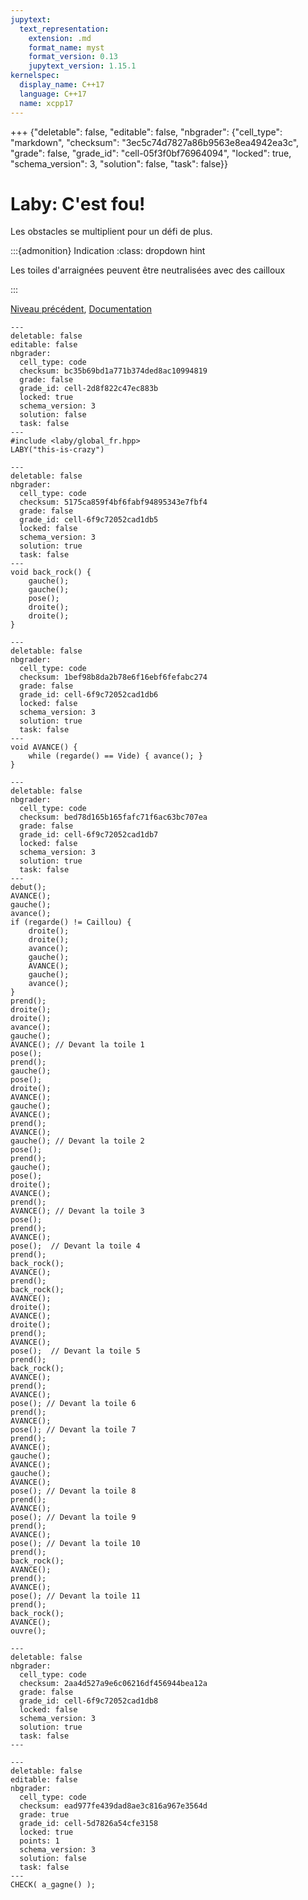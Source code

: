```yaml
---
jupytext:
  text_representation:
    extension: .md
    format_name: myst
    format_version: 0.13
    jupytext_version: 1.15.1
kernelspec:
  display_name: C++17
  language: C++17
  name: xcpp17
---
```


+++ {"deletable": false, "editable": false, "nbgrader": {"cell_type": "markdown", "checksum": "3ec5c74d7827a86b9563e8ea4942ea3c", "grade": false, "grade_id": "cell-05f3f0bf76964094", "locked": true, "schema_version": 3, "solution": false, "task": false}}

# Laby: C'est fou!

Les obstacles se multiplient pour un défi de plus.

:::{admonition} Indication
:class: dropdown hint

Les toiles d'arraignées peuvent être neutralisées avec des cailloux

:::

[Niveau précédent](counting-the-rocks.md), <!--[Liste des niveaux](index.md#ListeDesNiveaux), !-->[Documentation](0b.md#Documentation)

```{code-cell}
---
deletable: false
editable: false
nbgrader:
  cell_type: code
  checksum: bc35b69bd1a771b374ded8ac10994819
  grade: false
  grade_id: cell-2d8f822c47ec883b
  locked: true
  schema_version: 3
  solution: false
  task: false
---
#include <laby/global_fr.hpp>
LABY("this-is-crazy")
```

```{code-cell}
---
deletable: false
nbgrader:
  cell_type: code
  checksum: 5175ca859f4bf6fabf94895343e7fbf4
  grade: false
  grade_id: cell-6f9c72052cad1db5
  locked: false
  schema_version: 3
  solution: true
  task: false
---
void back_rock() {
    gauche();
    gauche();
    pose();
    droite();
    droite();
}
```

```{code-cell}
---
deletable: false
nbgrader:
  cell_type: code
  checksum: 1bef98b8da2b78e6f16ebf6fefabc274
  grade: false
  grade_id: cell-6f9c72052cad1db6
  locked: false
  schema_version: 3
  solution: true
  task: false
---
void AVANCE() {
    while (regarde() == Vide) { avance(); }
}
```

```{code-cell}
---
deletable: false
nbgrader:
  cell_type: code
  checksum: bed78d165b165fafc71f6ac63bc707ea
  grade: false
  grade_id: cell-6f9c72052cad1db7
  locked: false
  schema_version: 3
  solution: true
  task: false
---
debut();
AVANCE();
gauche();
avance();
if (regarde() != Caillou) {
    droite();
    droite();
    avance();
    gauche();
    AVANCE();
    gauche();
    avance();
}
prend();
droite();
droite();
avance();
gauche();
AVANCE(); // Devant la toile 1
pose();
prend();
gauche();
pose();
droite();
AVANCE();
gauche();
AVANCE();
prend();
AVANCE();
gauche(); // Devant la toile 2
pose();
prend();
gauche();
pose();
droite();
AVANCE();
prend();
AVANCE(); // Devant la toile 3
pose();
prend();
AVANCE();
pose();  // Devant la toile 4
prend();
back_rock();
AVANCE();
prend();
back_rock();
AVANCE();
droite();
AVANCE();
droite();
prend();
AVANCE();
pose();  // Devant la toile 5
prend();
back_rock();
AVANCE();
prend();
AVANCE();
pose(); // Devant la toile 6
prend();
AVANCE();
pose(); // Devant la toile 7
prend();
AVANCE();
gauche();
AVANCE();
gauche();
AVANCE();
pose(); // Devant la toile 8
prend();
AVANCE();
pose(); // Devant la toile 9
prend();
AVANCE();
pose(); // Devant la toile 10
prend();
back_rock();
AVANCE();
prend();
AVANCE();
pose(); // Devant la toile 11
prend();
back_rock();
AVANCE();
ouvre();
```

```{code-cell}
---
deletable: false
nbgrader:
  cell_type: code
  checksum: 2aa4d527a9e6c06216df456944bea12a
  grade: false
  grade_id: cell-6f9c72052cad1db8
  locked: false
  schema_version: 3
  solution: true
  task: false
---

```

```{code-cell}
---
deletable: false
editable: false
nbgrader:
  cell_type: code
  checksum: ead977fe439dad8ae3c816a967e3564d
  grade: true
  grade_id: cell-5d7826a54cfe3158
  locked: true
  points: 1
  schema_version: 3
  solution: false
  task: false
---
CHECK( a_gagne() );
```

```{code-cell}

```
